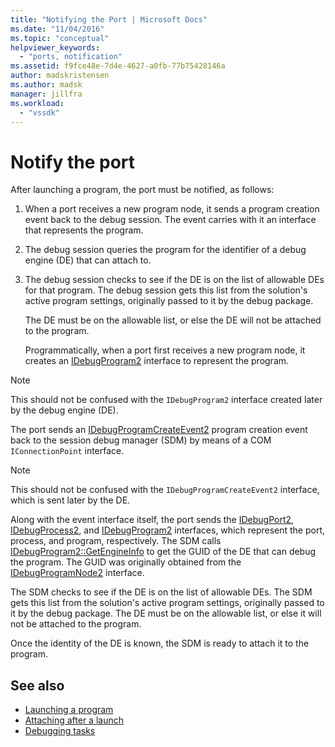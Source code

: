 ```yaml
---
title: "Notifying the Port | Microsoft Docs"
ms.date: "11/04/2016"
ms.topic: "conceptual"
helpviewer_keywords:
  - "ports, notification"
ms.assetid: f9fce48e-7d4e-4627-a0fb-77b75428146a
author: madskristensen
ms.author: madsk
manager: jillfra
ms.workload:
  - "vssdk"
---
```

# Notify the port
After launching a program, the port must be notified, as follows:

1. When a port receives a new program node, it sends a program creation event back to the debug session. The event carries with it an interface that represents the program.

2. The debug session queries the program for the identifier of a debug engine (DE) that can attach to.

3. The debug session checks to see if the DE is on the list of allowable DEs for that program. The debug session gets this list from the solution's active program settings, originally passed to it by the debug package.

    The DE must be on the allowable list, or else the DE will not be attached to the program.

   Programmatically, when a port first receives a new program node, it creates an [IDebugProgram2](../../extensibility/debugger/reference/idebugprogram2.md) interface to represent the program.

> [!NOTE]
> This should not be confused with the `IDebugProgram2` interface created later by the debug engine (DE).

 The port sends an [IDebugProgramCreateEvent2](../../extensibility/debugger/reference/idebugprogramcreateevent2.md) program creation event back to the session debug manager (SDM) by means of a COM `IConnectionPoint` interface.

> [!NOTE]
> This should not be confused with the `IDebugProgramCreateEvent2` interface, which is sent later by the DE.

 Along with the event interface itself, the port sends the [IDebugPort2](../../extensibility/debugger/reference/idebugport2.md), [IDebugProcess2](../../extensibility/debugger/reference/idebugprocess2.md), and [IDebugProgram2](../../extensibility/debugger/reference/idebugprogram2.md) interfaces, which represent the port, process, and program, respectively. The SDM calls [IDebugProgram2::GetEngineInfo](../../extensibility/debugger/reference/idebugprogram2-getengineinfo.md) to get the GUID of the DE that can debug the program. The GUID was originally obtained from the [IDebugProgramNode2](../../extensibility/debugger/reference/idebugprogramnode2.md) interface.

 The SDM checks to see if the DE is on the list of allowable DEs. The SDM gets this list from the solution's active program settings, originally passed to it by the debug package. The DE must be on the allowable list, or else it will not be attached to the program.

 Once the identity of the DE is known, the SDM is ready to attach it to the program.

## See also
- [Launching a program](../../extensibility/debugger/launching-a-program.md)
- [Attaching after a launch](../../extensibility/debugger/attaching-after-a-launch.md)
- [Debugging tasks](../../extensibility/debugger/debugging-tasks.md)